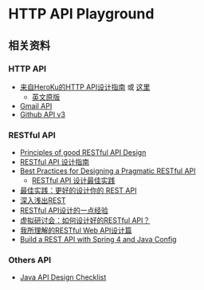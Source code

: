 HTTP API Playground
===============================


相关资料
--------------

### HTTP API

- [来自HeroKu的HTTP API设计指南](http://get.jobdeer.com/343.get) 或 [这里](http://segmentfault.com/blog/justjavac/1190000000661903)
    - [英文原版](https://github.com/interagent/http-api-design)
- [Gmail API](https://developers.google.com/gmail/api/)
- [Github API v3](https://developer.github.com/v3/)

### RESTful API

- [Principles of good RESTful API Design](http://codeplanet.io/principles-good-restful-api-design/)
- [RESTful API 设计指南](http://www.ruanyifeng.com/blog/2014/05/restful_api.html)
- [Best Practices for Designing a Pragmatic RESTful API](http://www.vinaysahni.com/best-practices-for-a-pragmatic-restful-api)
    - [RESTful API 设计最佳实践](http://blog.jobbole.com/41233/)
- [最佳实践：更好的设计你的 REST API](http://www.ibm.com/developerworks/cn/web/1103_chenyan_restapi/)
- [深入浅出REST](http://www.infoq.com/cn/articles/rest-introduction)
- [RESTful API设计的一点经验](http://youngsterxyf.github.io/2014/09/06/experience-about-restful-api/)
- [虚拟研讨会：如何设计好的RESTful API？](http://www.infoq.com/cn/articles/how-to-design-a-good-restful-api)
- [我所理解的RESTful Web API设计篇](http://www.cnblogs.com/artech/p/restful-web-api-02.html)
- [Build a REST API with Spring 4 and Java Config](http://www.baeldung.com/2011/10/25/building-a-restful-web-service-with-spring-3-1-and-java-based-configuration-part-2/)

### Others API

- [Java API Design Checklist](http://theamiableapi.com/2012/01/16/java-api-design-checklist/)
